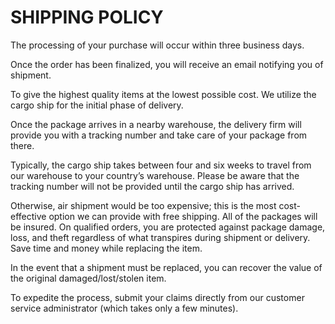 # SHIPPING POLICY

The processing of your purchase will occur within three business days.

Once the order has been finalized, you will receive an email notifying you of shipment.

To give the highest quality items at the lowest possible cost. We utilize the cargo ship for the initial phase of delivery.

Once the package arrives in a nearby warehouse, the delivery firm will provide you with a tracking number and take care of your package from there.

Typically, the cargo ship takes between four and six weeks to travel from our warehouse to your country’s warehouse. Please be aware that the tracking number will not be provided until the cargo ship has arrived.

Otherwise, air shipment would be too expensive; this is the most cost-effective option we can provide with free shipping.
All of the packages will be insured. On qualified orders, you are protected against package damage, loss, and theft regardless of what transpires during shipment or delivery. Save time and money while replacing the item.

In the event that a shipment must be replaced, you can recover the value of the original damaged/lost/stolen item.

To expedite the process, submit your claims directly from our customer service administrator (which takes only a few minutes).
